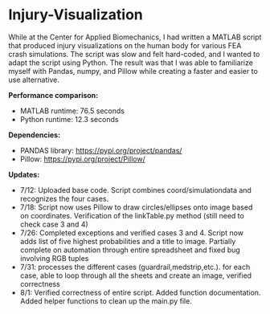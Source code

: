 # Injury-Visualization
While at the Center for Applied Biomechanics, I had written a MATLAB script that produced injury visualizations on the human body for various FEA crash simulations. The script was slow and felt hard-coded, and I wanted to adapt the script using Python. The result was that I was able to familiarize myself with Pandas, numpy, and Pillow while creating a faster and easier to use alternative. 

**Performance comparison:**
- MATLAB runtime: 76.5 seconds
- Python runtime: 12.3 seconds

**Dependencies:**
- PANDAS library: https://pypi.org/project/pandas/
- Pillow: https://pypi.org/project/Pillow/

**Updates:**
- 7/12: Uploaded base code. Script combines coord/simulationdata and recognizes the four cases.
- 7/18: Script now uses Pillow to draw circles/ellipses onto image based on coordinates. Verification of the linkTable.py method (still need to check case 3 and 4)
- 7/26: Completed exceptions and verified cases 3 and 4. Script now adds list of five highest probabilities and a title to image. Partially complete on automation through entire spreadsheet and fixed bug involving RGB tuples
- 7/31: processes the different cases (guardrail,medstrip,etc.). for each case, able to loop through all the sheets and create an image, verified correctness <br />
- 8/1: Verified correctness of entire script. Added function documentation. Added helper functions to clean up the main.py file.
